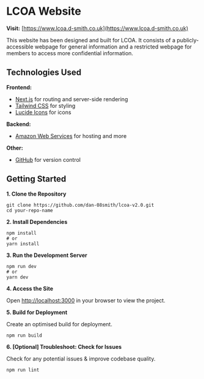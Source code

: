 # LCOA Website

**Visit:** [https://www.lcoa.d-smith.co.uk](https://www.lcoa.d-smith.co.uk)

This website has been designed and built for LCOA. It consists of a publicly-accessible webpage for general information and a restricted webpage for members to access more confidential information.

## Technologies Used

**Frontend:**
- [Next.js](https://nextjs.org/) for routing and server-side rendering
- [Tailwind CSS](https://tailwindcss.com/) for styling
- [Lucide Icons](https://lucide.dev/) for icons

**Backend:**
- [Amazon Web Services](https://aws.amazon.com/) for hosting and more

**Other:**
- [GitHub](https://github.com/) for version control

## Getting Started

**1. Clone the Repository**
```
git clone https://github.com/dan-08smith/lcoa-v2.0.git
cd your-repo-name
```

**2. Install Dependencies**
```
npm install
# or
yarn install
```

**3. Run the Development Server**
```
npm run dev
# or
yarn dev
```

**4. Access the Site**

Open [http://localhost:3000](http://localhost:3000) in your browser to view the project.

**5. Build for Deployment**

Create an optimised build for deployment.
```
npm run build
```

**6. [Optional] Troubleshoot: Check for Issues**

Check for any potential issues & improve codebase quality.
```
npm run lint
```
